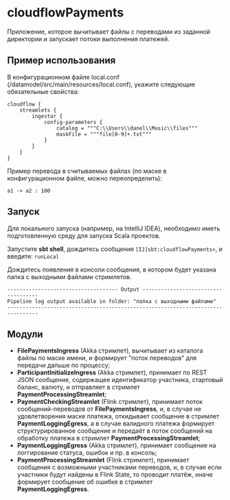 # cloudflowPayments
Приложение, которое вычитывает файлы с переводами из заданной директории и запускает потоки выполнения платежей.

## Пример использования

В конфигурационном файле local.conf (/datamodel/src/main/resources/local.conf), укажите следующие обязательные свойства:
```
cloudflow {
	streamlets {
		ingestor {
			config-parameters {
		  		catalog = """C:\\Users\\danel\\Music\\files"""
		  		maskFile = """file[0-9]+.txt"""
			}
		}
	}
}
```

Пример перевода в считываемых файлах (по маске в конфигурационном файле, можно переопределить):
```
a1 -> a2 : 100
```

## Запуск

Для локального запуска (например, на IntelliJ IDEA), необходимо иметь подготовленную среду для запуска Scala проектов.

Запустите **sbt shell**, дождитесь сообщения ```[IJ]sbt:cloudflowPayments>```, и введите: ```runLocal```

Дождитесь появления в консоли сообщения, в котором будет указана папка с выходными файлами стримлетов.
```
------------------------------------ Output ------------------------------------
Pipeline log output available in folder: "папка с выходными файлами"
--------------------------------------------------------------------------------
```


## Модули
- **FilePaymentsIngress** (Akka стримлет), вычитывает из каталога файлы по маске имени, и формирует "поток переводов" для передачи дальше по процессу;
- **ParticipantInitializeIngress** (Akka стримлет), принимает по REST JSON сообщение, содержащее идентификатор участника, стартовый баланс, валюту, и отправляет в стримлет **PaymentProcessingStreamlet**;
- **PaymentCheckingStreamlet** (Flink стримлет), принимает поток сообщений-переводов от **FilePaymentsIngress**, и, в случае не удовлетворения маске платежа, откидывает сообщение в стримлет **PaymentLoggingEgress**, а в случае валидного платежа формирует структурированное сообщение и передаёт в поток сообщений на обработку платежа в стримлет **PaymentProcessingStreamlet**;
- **PaymentLoggingEgress** (Akka стримлет), принимает сообщение на логгирование статуса, ошибок и пр. в консоль;
- **PaymentProcessingStreamlet** (Flink стримлет), принимает сообщения с возможными участниками переводов, и, в случае если участники будут найдены в Flink State, то проводит платёж, иначе формирует сообщение об ошибке в стримлет **PaymentLoggingEgress**.
